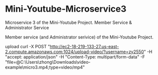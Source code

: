 # Mini-Youtube-Microservice3
Microservice 3 of the Mini-Youtube Project. Member Service &amp; Administrator Service

Member service (and Administrator serivice) of the Mini-Youtube Project.

upload
curl -X POST "http://ec2-18-219-133-27.us-east-2.compute.amazonaws.com:1024/upload-video/?username=zy2550" -H "accept: application/json" -H "Content-Type: multipart/form-data" -F "file=@C:\Users\zhong\Downloads\video-example\micro3.mp4;type=video/mp4"
